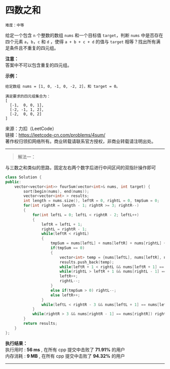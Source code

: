 # 四数之和 #  
`难度：中等` 
 
给定一个包含 `n` 个整数的数组 `nums` 和一个目标值 `target`，判断 `nums` 中是否存在四个元素 `a`，`b`，`c` 和 `d` ，使得 `a + b + c + d` 的值与 `target` 相等？找出所有满足条件且不重复的四元组。


**注意：**   
答案中不可以包含重复的四元组。

**示例：**  
```
给定数组 nums = [1, 0, -1, 0, -2, 2]，和 target = 0。

满足要求的四元组集合为：
[
  [-1,  0, 0, 1],
  [-2, -1, 1, 2],
  [-2,  0, 0, 2]
]
```

来源：力扣（LeetCode）  
链接：https://leetcode-cn.com/problems/4sum/  
著作权归领扣网络所有。商业转载请联系官方授权，非商业转载请注明出处。  

---  

>解法一：  

与三数之和类似的思路，固定左右两个数字后进行中间区间的双指针操作即可  
```C++
class Solution {
public:
    vector<vector<int>> fourSum(vector<int>& nums, int target) {
        sort(begin(nums), end(nums));
        vector<vector<int> > results;
        int length = nums.size(), leftR = 0, rightL = 0, tmpSum = 0;
        for(int rightR = length - 1; rightR >= 3; rightR--)
        {
            for(int leftL = 0; leftL < rightR - 2; leftL++)
            {
                leftR = leftL + 1;
                rightL = rightR - 1;
                while(leftR < rightL)
                {
                    tmpSum = nums[leftL] + nums[leftR] + nums[rightL] + nums[rightR] - target;
                    if(tmpSum == 0)
                    {
                        vector<int> temp = {nums[leftL], nums[leftR], nums[rightL], nums[rightR]};
                        results.push_back(temp);
                        while(leftR + 1 < rightL && nums[leftR + 1] == nums[leftR]) leftR++;
                        while(rightL > leftR + 1 && nums[rightL - 1] == nums[rightL]) rightL--;
                        leftR++;
                        rightL--;
                    }
                    else if(tmpSum > 0) rightL--;
                    else leftR++;
                }
                while(leftL < rightR - 3 && nums[leftL + 1] == nums[leftL]) leftL++;
            }
            while(rightR > 3 && nums[rightR - 1] == nums[rightR]) rightR--;
        }
        return results;
    }
};
```  

**执行结果：**  
执行用时 : **56 ms** , 在所有 cpp 提交中击败了 **71.91%** 的用户  
内存消耗 : **9 MB** , 在所有 cpp 提交中击败了 **94.32%** 的用户  

---  